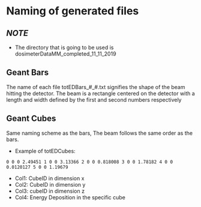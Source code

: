 # Naming of generated files

## *NOTE*
- The directory that is going to be used is dosimeterDataMM_completed_11_11_2019

## Geant Bars
The name of each file totEDBars\_#\_#.txt signifies the shape of the beam hitting the detector. The beam is a rectangle centered on the detector with a length and width defined by the first and second numbers respectively

## Geant Cubes
Same naming scheme as the bars, The beam follows the same order as the bars.

- Example of totEDCubes:

`0 0 0 2.49451
1 0 0 3.13366
2 0 0 0.818008
3 0 0 1.78182
4 0 0 0.0120127
5 0 0 1.19679`

- Col1: CubeID in dimension x
- Col2: CubeID in dimension y
- Col3: cubeID in dimension z
- Col4: Energy Deposition in the specific cube